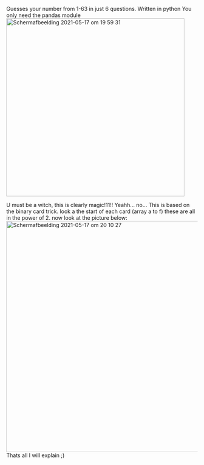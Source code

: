 Guesses your number from 1-63 in just 6 questions. Written in python
You only need the pandas module
<img width="469" alt="Schermafbeelding 2021-05-17 om 19 59 31" src="https://user-images.githubusercontent.com/23695684/118535186-71d24280-b74a-11eb-80d8-454e6674af57.png">

U must be a witch, this is clearly magic!11!! Yeahh... no...
This is based on the binary card trick. look a the start of each card (array a to f) these are all in the power of 2. now look at the picture below:
<img width="609" alt="Schermafbeelding 2021-05-17 om 20 10 27" src="https://user-images.githubusercontent.com/23695684/118536471-13a65f00-b74c-11eb-9e80-74e26a2efb4a.png">
Thats all I will explain ;)
